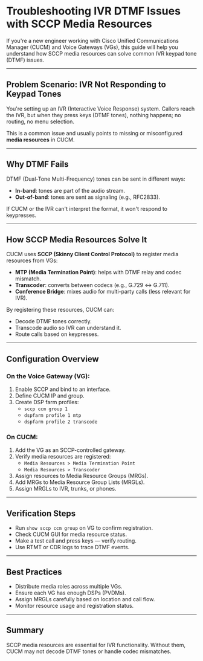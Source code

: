 # Troubleshooting IVR DTMF Issues with SCCP Media Resources

If you're a new engineer working with Cisco Unified Communications Manager (CUCM) and Voice Gateways (VGs), this guide will help you understand how SCCP media resources can solve common IVR keypad tone (DTMF) issues.

---

## Problem Scenario: IVR Not Responding to Keypad Tones

You're setting up an IVR (Interactive Voice Response) system. Callers reach the IVR, but when they press keys (DTMF tones), nothing happens; no routing, no menu selection.

This is a common issue and usually points to missing or misconfigured **media resources** in CUCM.

---

## Why DTMF Fails

DTMF (Dual-Tone Multi-Frequency) tones can be sent in different ways:
- **In-band**: tones are part of the audio stream.
- **Out-of-band**: tones are sent as signaling (e.g., RFC2833).

If CUCM or the IVR can't interpret the format, it won't respond to keypresses.

---

## How SCCP Media Resources Solve It

CUCM uses **SCCP (Skinny Client Control Protocol)** to register media resources from VGs:
- **MTP (Media Termination Point)**: helps with DTMF relay and codec mismatch.
- **Transcoder**: converts between codecs (e.g., G.729 ↔ G.711).
- **Conference Bridge**: mixes audio for multi-party calls (less relevant for IVR).

By registering these resources, CUCM can:
- Decode DTMF tones correctly.
- Transcode audio so IVR can understand it.
- Route calls based on keypresses.

---

## Configuration Overview

### On the Voice Gateway (VG):
1. Enable SCCP and bind to an interface.
2. Define CUCM IP and group.
3. Create DSP farm profiles:
   - `sccp ccm group 1`
   - `dspfarm profile 1 mtp`
   - `dspfarm profile 2 transcode`

### On CUCM:
1. Add the VG as an SCCP-controlled gateway.
2. Verify media resources are registered:
   - `Media Resources > Media Termination Point`
   - `Media Resources > Transcoder`
3. Assign resources to Media Resource Groups (MRGs).
4. Add MRGs to Media Resource Group Lists (MRGLs).
5. Assign MRGLs to IVR, trunks, or phones.

---

## Verification Steps

- Run `show sccp ccm group` on VG to confirm registration.
- Check CUCM GUI for media resource status.
- Make a test call and press keys — verify routing.
- Use RTMT or CDR logs to trace DTMF events.

---

## Best Practices

- Distribute media roles across multiple VGs.
- Ensure each VG has enough DSPs (PVDMs).
- Assign MRGLs carefully based on location and call flow.
- Monitor resource usage and registration status.

---

## Summary

SCCP media resources are essential for IVR functionality. Without them, CUCM may not decode DTMF tones or handle codec mismatches. 


